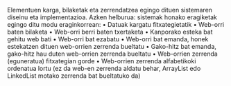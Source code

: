Elementuen karga, bilaketak eta zerrendatzea egingo dituen sistemaren diseinu eta
implementazioa.
Azken helburua: sistemak honako eragiketak egingo ditu modu eraginkorrean:
• Datuak kargatu fitxategietatik
• Web-orri baten bilaketa
• Web-orri berri baten txertaketa
• Kanporako esteka bat gehitu web bati
• Web-orri bat ezabatu
• Web-orri bat emanda, honek estekatzen dituen web-orrien zerrenda bueltatu
• Gako-hitz bat emanda, gako-hitz hau duten web-orrien zerrenda bueltatu
• Web-orrien zerrenda (eguneratua) fitxategian gorde
• Web-orrien zerrenda alfabetikoki ordenatua lortu (ez da web-en zerrenda aldatu behar,
ArrayList edo LinkedList motako zerrenda bat bueltatuko da)
